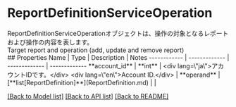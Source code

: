 # ReportDefinitionServiceOperation

<div lang=\"ja\">ReportDefinitionServiceOperationオブジェクトは、操作の対象となるレポートおよび操作の内容を表します。</div> <div lang=\"en\">Target report and operation (add, update and remove report)</div> 
## Properties
Name | Type | Description | Notes
------------ | ------------- | ------------- | -------------
**account_id** | **int** | &lt;div lang&#x3D;\&quot;ja\&quot;&gt;アカウントIDです。&lt;/div&gt; &lt;div lang&#x3D;\&quot;en\&quot;&gt;Account ID.&lt;/div&gt;  | 
**operand** | [**list[ReportDefinition]**](ReportDefinition.md) |  | 

[[Back to Model list]](../README.md#documentation-for-models) [[Back to API list]](../README.md#documentation-for-api-endpoints) [[Back to README]](../README.md)


